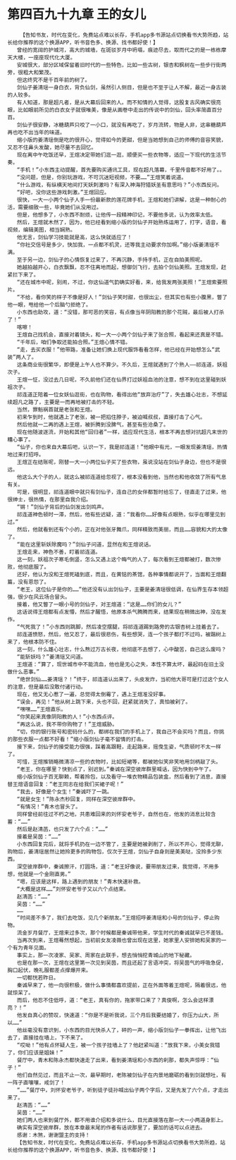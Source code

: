 # 第四百九十九章 王的女儿
        【告知书友，时代在变化，免费站点难以长存，手机app多书源站点切换看书大势所趋，站长给你推荐的这个换源APP，听书音色多、换源、找书都好使！】
       曾经的宽阔的护城河，高大的城墙，在斑驳岁月中坍塌，痕迹尽去，取而代之的是一栋栋摩天大楼，一座座现代化大厦。
       安城很大，部分区域保留着旧时代的一些特色，比如一些古树，银杏和枫树在一些步行街两旁，很粗大和繁茂。
       但这终究不是千百年前的树了。
       剑仙子姜清瑶一身白衣，背负仙剑，虽然引人侧目，但是也不至于让人不解，最近一身古装的人较多。
       有人知道，那是超凡者，是从大幕后回来的人。而不知情的人觉得，这股复古风确实很亮眼，比如眼前所见的白衣女子就很唯美，像是从画卷中走出的传说中的剑仙，回头率简直百分百。
       剑仙子很安静，冰糖葫芦只咬了一小口，就没有再吃了，岁月流转，物是人非，这串糖葫芦再也吃不出当年的味道。
       缩小版的姜清瑶倒是吃的很开心，觉得如今的更甜，但是当她想到自己的师傅的音容笑貌，又忍不住鼻头发酸，她尽量不去回忆。
       现在离中午吃饭还早，王煊决定带她们逛一逛，顺便买一些衣物等，适应一下现代的生活节奏。
       “手机！”小东西主动提醒，首先要购买通讯工具，现在超凡落幕，千里传音都不好用了。。
       “没问题，但是，你别玩游戏，不可沉迷短视频，不要……”王煊笑着说道。
       “什么游戏，有纵横天地间打天妖刺激吗？有深入神海狩猎妖圣有意思吗？”小东西反问。
       “好吧，没你这些游戏刺激。”王煊回应。
       很快，一大一小两个仙子人手一份最新款的莲花牌手机，王煊和她们讲解，这是一种耐心的活，需要细致一些，毕竟她们从没用过。
       但是，他想多了，小东西不耐烦，让他传一段精神印记，不要他多说，认为效率太低。
       然后，王煊就木然了，因为，他已经看到缩小版的剑仙子开始熟练运用了，打字，语音，看视频，编辑美图，相当娴熟。
       他无言，剑仙学习技能就是高，这么快就适应了！
       “你社交信号是多少，快加我，一点都不机灵，还等我主动要求你加啊。”缩小版姜清瑶不满。
       至于另一边，剑仙子的心情恢复过来了，不再沉静，手持手机，正在自拍美照呢。
       她越拍越开心，白衣飘飘，忍不住离地而起，想御剑飞行，去拍个剑仙美照。王煊发现，赶紧拦下来了。
       “还在城市中呢，别闹，不过，你这仙道气韵确实好看，来，给我发两张美照！”王煊索要照片。
       “不给，看你笑的样子不像是好人！”剑仙子笑时甜，也很出尘，但其实也有些小腹黑，瞥了他一眼，甩给他一个后脑勺拒绝了。
       小东西也助攻，道：“没错，那可恶的笑容，有点像当年阴阳教的那个花贼，最后被人打杀了！”
       喀嚓！
       王煊自己找机会，直接对着镜头，和一大一小两个剑仙子来了张合照，看起来还真是不错。
       “千年后，咱们争取还能拍合照。”王煊心情不错。
       “走，去买衣服！”他带路，准备让她们换上现代服饰看看怎样，他已经在开始想怎么“武装”两人了。
       这条商业街很繁华，即便是上午人也不算少。不久后，王煊就遇到了个熟人——祁连道，妖祖次子。
       王煊一怔，没过去几日呢，不久前他们还在仙界打过妖祖血池的注意，想不到在这里碰到妖祖次子。
       祁连道正陪着一位女妖仙逛街，也在购物，看得出他“放弃治疗”了，失去雄心壮志，不想延续超凡之路了，主要是一而再地被打击的不轻。
       当然，罪魁祸首就是老张和王煊。
       初来乍到时，他就遇上了老张，被一把掐住脖子，被迫喊叔叔，直接打击了心气。
       然后他就一二再的遇上王煊，被折腾到没脾气，甚至有些沧桑了。
       现在他随波逐流，开始和其他“回归者”一样，适应现代生活，根本不再去想对抗超凡末世的糟心事了。
       “仙子，你也来自大幕后吧，认识一下，我是祁连道！”他眼中有光，一眼发现姜清瑶，热情地过来打招呼。
       王煊正在结账呢，刚替一大一小两位仙子买了些衣物，虽说没站在剑仙子身边，但也不是很远。
       他这么大个子的人，就这么被祁连道给忽视了，根本没看到他，当然也和他收敛了所有气息有关。
       可是，很明显，祁连道眼中就只有剑仙子，连自己的女伴都暂时给忘了，径直走了过来，他很绅士，很热情，在那里自我介绍。
       “锵！”剑仙子背后的仙剑发出剑鸣声。
       祁连道神色顿时一滞，然后，他有些迟疑，道：“我看你……好像有点眼熟，似乎在哪里见到过。”
       然后，他就看到还有个小的，正在对他张牙舞爪，同样精致而美丽，而且……容貌和大的太像了。
       “能在这里斩妖除魔吗？”剑仙子问道，显然在和王煊说话。
       王煊走来，神色不善，盯着祁连道。
       这一刻，妖祖次子寒毛倒竖，怎么又遇上这个晦气的人了，每次看到王煊都被打，数次惨败，他彻底服了。
       还好，他认为没和王煊死磕到底，而且，在黄铭的茶馆，各种事情都说开了，当面和王煊翻篇，没有恩怨了。
       “老王，这位仙子是你的……”他还没有认出剑仙子，主要是姜清瑶很低调，在仙界生存本领超强，很少在风云场合冒头。
       接着，他又瞥了一眼小号的剑仙子，对王煊道：“这是……你们的女儿？”
       这话说得王煊都有点发懵，然后才醒悟，他原本杀气腾腾而来，结果现在稍微出神，没在发作。
       “气死我了！”小东西则跳脚，然后凌空摆腿，将祁连道踢到路旁的古银杏树上挂着去了。
       祁连道愤怒，然后，他又忍了，最后很悲伤，有些想哭，连一个孩子都打不过吗，被踹树上来了，他根本防不住。
       这一刻，什么雄心壮志，什么熬过万古长夜，他彻底不去想了，心中酸苦，自己这么废吗？
       “能斩妖吗？”姜清瑶又问道。
       王煊道：“算了，现世城市中不能流血，他也是无心之失，本性不算太坏，最起码在旧土没做什么恶事。”
       “绝世剑仙……姜清瑶？！”终于，祁连道认出来了，头皮发炸，当初他大哥可是打过这个女人的注意，但是最后没敢付诸行动。
       现在，他又无心惹了一遍，总觉得太倒霉了，遇上王煊准没好事。
       “误会，再见！”他从树上跳下来，头也不回，赶紧就消失了，真怕被剁了。
       “嘿嘿……”王煊直乐。
       “你笑起来真像阴阳教的人！”小东西点评。
       “再这么说，我不带你购物了！”王煊威胁。
       “切，你的银行账号和密码什么的，都绑在我们的手机上了，我自己不会买吗？而且，你挑的那些衣服一点都不好看！”缩小版剑仙子毫不留情的打击。
       接下来，剑仙子的接受能力很强，踩着高跟鞋，走起路来，摇曳生姿，气质顿时不太一样了。
       可惜，王煊推销略微清凉一些的衣物时，比如短裙等，都被她似笑非笑地用剑柄敲了头。
       “老王，你在哪里？快到点了，别迟到。”秦诚在深空彼岸群里喊话，因为快到中午了。
       缩小版剑仙子百无聊赖，帮着拎包，以及看守一堆衣物精品包装盒，然后看到了消息，直接替王煊语音回复：“老王同志在给我们买裙子呢！”
       “我去，好像是个女生！”秦诚吓了一跳。
       “就是女生！”陈永杰秒回复，同样在深空彼岸群中。
       “有情况！”青木也冒头了。
       同样曾经前往过不朽之地，共患难回来的刘怀安老爷子，自然也在，他发的消息比较含蓄：“……”
       然后是赵清菡，也只发了六个点：“……”
       接着是吴茵：“……”
       小东西回复完后，就将手机扔在一边不管了，主要是她被剥削了，所以不开心，觉得无聊，购物后，姜清瑶居然让她拎更多的购物包，仅次于王煊，剑仙子自身则是美美哒，没拎多少东西。
       深空彼岸群中，秦诚擦汗，打圆场，道：“老王好像说，要带朋友过来，我觉得，不用多想，他就是一个金刚直男。”
       “嗯，应该是这样，路上遇到的朋友！”青木快速补救。
       “大概是这样……”刘怀安老爷子又以六个点结束。
       赵清菡：“……”
       吴茵：“……”
       ……
       “时间差不多了，我们去吃饭，见几个新朋友。”王煊招呼姜清瑶和小号的剑仙子，停止购物。
       流金岁月餐厅，王煊来过多次，那个时候都是秦诚带他来，学生时代的秦诚就早已不差钱。
       当再次到来，王煊蓦然想起，当初前女友凌薇也曾出现在这里，她家里人安排她和吴家的一个有为青年见面。
       事实上，那一次凌家、吴家、周家在此联手，想去悄悄挖青城山的地下秘藏。
       也是在那一次，王煊在这里第一次见到吴茵，而且还起了言语冲突，将吴茵气的呼吸急促，胸口起伏，晚礼服都差点撑爆开来。
       一切都恍若昨日。
       秦诚早来了，他一向很积极，做什么事情都喜欢提前，正在外面等着王煊呢，隔着很远，他就惊呆了。
       而后，他忍不住低呼，道：“老王，真有你的，拖家带口来了？真俊啊，怎么会这样漂亮？！”
       他发自真心的赞叹，快速道：“你是不是听我说，三个月后我要结婚了，你压力山大，所以……”
       他丝毫没有意识到，小东西的目光快杀人了，砰的一声，缩小版剑仙子一拳挥出，让他飞出去了，直接挂在墙上，下不来了。
       “哎呦！”他有点怀疑人生，被一个孩子挂墙上了？他赶紧叫道：“放我下来，小美女我错了，你们应该是姐妹！”
       餐厅中，青木和陈永杰都快速走了出来，看到姜清瑶和小东西的刹那，都失声惊呼：“仙子！”
       他们自然见过，而且不止一次，最早期时，老陈被剑仙子在内景地磨砺的看到剑就想吐，有一阵子直嚷嚷，戒剑了！
       “……”餐厅中，刘怀安老爷子，听到徒子徒孙喊出仙子两个字后，又是先发了六个点，才走出来了。
       赵清菡：“……”
       吴茵：“……”
       她们两人也来到餐厅外，都不用谁介绍和多说什么，目光直接落在那一大一小两道身影上。
       确实有深空彼岸群，放在本章最末尾的作者有话说那里了，要加的话可以点进去。
       感谢：木煞，谢谢盟主的支持！
       【告知书友，时代在变化，免费站点难以长存，手机app多书源站点切换看书大势所趋，站长给你推荐的这个换源APP，听书音色多、换源、找书都好使！】